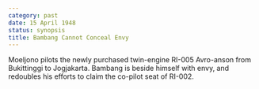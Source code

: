 ```yaml
---
category: past
date: 15 April 1948
status: synopsis
title: Bambang Cannot Conceal Envy
---
```



Moeljono pilots the newly purchased twin-engine
RI-005 Avro-anson from Bukittinggi to Jogjakarta. Bambang is beside
himself with envy, and redoubles his efforts to claim the co-pilot seat
of RI-002.
